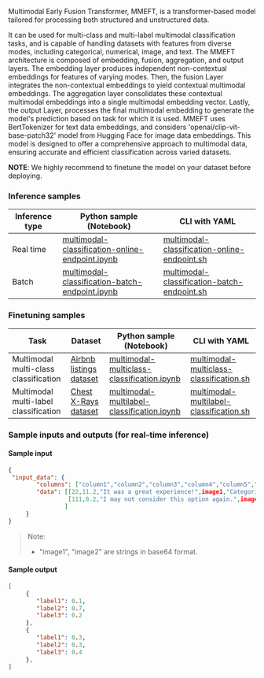 Multimodal Early Fusion Transformer, MMEFT, is a transformer-based model tailored for processing both structured and unstructured data.

It can be used for multi-class and multi-label multimodal classification tasks, and is capable of handling datasets with features from diverse modes, including categorical, numerical, image, and text.
The MMEFT architecture is composed of embedding, fusion, aggregation, and output layers. The embedding layer produces independent non-contextual embeddings for features of varying modes. Then, the fusion Layer integrates the non-contextual embeddings to yield contextual multimodal embeddings. The aggregation layer consolidates these contextual multimodal embeddings into a single multimodal embedding vector. Lastly, the output Layer, processes the final multimodal embedding to generate the model's prediction based on task for which it is used. 
MMEFT uses BertTokenizer for text data embeddings, and considers 'openai/clip-vit-base-patch32' model from Hugging Face for image data embeddings.
This model is designed to offer a comprehensive approach to multimodal data, ensuring accurate and efficient classification across varied datasets.

__NOTE__: We highly recommend to finetune the model on your dataset before deploying.

### Inference samples

 Inference type|Python sample (Notebook)|CLI with YAML
 |--|--|--| 
 Real time|<a href='https://aka.ms/azureml-infer-sdk-multimodal-classification' target='_blank'>multimodal-classification-online-endpoint.ipynb</a>|<a href='https://aka.ms/azureml-infer-cli-multimodal-classification' target='_blank'>multimodal-classification-online-endpoint.sh</a>
 Batch |<a href='https://aka.ms/azureml-infer-batch-sdk-multimodal-classification' target='_blank'>multimodal-classification-batch-endpoint.ipynb</a>|<a href='https://aka.ms/azureml-infer-batch-cli-multimodal-classification' target='_blank'>multimodal-classification-batch-endpoint.sh</a>

### Finetuning samples

Task|Dataset|Python sample (Notebook)|CLI with YAML
|--|--|--|--|
Multimodal multi-class classification|[Airbnb listings dataset](https://automlresources-prod.azureedge.net/datasets/AirBnb.zip)|<a href='https://aka.ms/azureml-ft-sdk-multimodal-mc-classification' target='_blank'>multimodal-multiclass-classification.ipynb</a>|<a href='https://aka.ms/azureml-ft-cli-multimodal-mc-classification' target='_blank'>multimodal-multiclass-classification.sh</a>
Multimodal multi-label classification |[Chest X-Rays dataset](https://automlresources-prod.azureedge.net/datasets/ChXray.zip)|<a href='https://aka.ms/azureml-ft-sdk-multimodal-ml-classification' target='_blank'>multimodal-multilabel-classification.ipynb</a>|<a href='https://aka.ms/azureml-ft-cli-multimodal-ml-classification' target='_blank'>multimodal-multilabel-classification.sh</a>

### Sample inputs and outputs (for real-time inference)

#### Sample input

```json
{
 "input_data": {
        "columns": ["column1","column2","column3","column4","column5","column6"],
        "data": [[22,11.2,"It was a great experience!",image1,"Categorical value",True],
                 [111,8.2,"I may not consider this option again.",image2,"Categorical value",False]
                ]
     }
}
```

> Note:
>
> - "image1", "image2" are strings in base64 format.

#### Sample output

```json
[ 
     {
        "label1": 0.1,
        "label2": 0.7,
        "label3": 0.2
     }, 
     {
        "label1": 0.3,
        "label2": 0.3,
        "label3": 0.4
     },
] 
```
